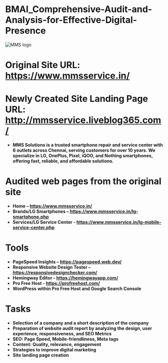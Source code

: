# BMAI_Comprehensive-Audit-and-Analysis-for-Effective-Digital-Presence
![MMS logo](https://github.com/user-attachments/assets/176ba381-b22c-4dcf-9d9b-0522f3f852dd)

# Original Site URL: https://www.mmsservice.in/

# Newly Created Site Landing Page URL: http://mmsservice.liveblog365.com/

* **MMS Solutions is a trusted smartphone repair and service center with 6 outlets across Chennai, serving customers for over 10 years. We specialize in LG, OnePlus, Pixel, iQOO, and Nothing smartphones, offering fast, reliable, and affordable solutions.**

# Audited web pages from the original site

  * **Home – https://www.mmsservice.in/**
  * **Brands/LG Smartphones – https://www.mmsservice.in/lg-smartphone.php**
  * **Services/LG Service Center - https://www.mmsservice.in/lg-mobile-service-center.php**

# Tools

  * **PageSpeed Insights – https://pagespeed.web.dev/**
  * **Responsive Website Design Tester – https://responsivedesignchecker.com/**
  * **Hemingway Editor - https://hemingwayapp.com/**
  * **Pro Free Host - https://profreehost.com/**
  * **WordPress within Pro Free Host and Google Search Console**

# Tasks
  * **Selection of a company and a short description of the company**
  * **Preparation of website audit report by analyzing the design, user experience, responsiveness, and SEO Metrics**
  * **SEO: Page Speed, Mobile-friendliness, Meta tags**
  * **Content: Quality, relevance, engagement**
  * **Strategies to improve digital marketing**
  * **Site landing page creation**
